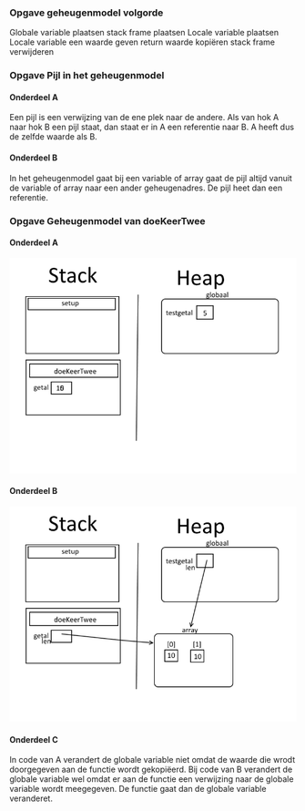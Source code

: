 ### Opgave geheugenmodel volgorde

Globale variable plaatsen
stack frame plaatsen
Locale variable plaatsen
Locale variable een waarde geven
return waarde kopiëren
stack frame verwijderen

### Opgave Pijl in het geheugenmodel

#### Onderdeel A
Een pijl is een verwijzing van de ene plek naar de andere. Als van hok A naar hok B een pijl staat, dan staat er in A een referentie naar B. A heeft dus de zelfde waarde als B.

#### Onderdeel B
In het geheugenmodel gaat bij een variable of array gaat de pijl altijd vanuit de variable of array naar een ander geheugenadres. De pijl heet dan een referentie.

### Opgave Geheugenmodel van doeKeerTwee

#### Onderdeel A
![stack and heep picture 1](https://raw.githubusercontent.com/SijmenHuizenga/OOPD/master/week%201/les%202/stackAndHeap_onderdeelA.png)

#### Onderdeel B
![stack and heep picture 2](https://raw.githubusercontent.com/SijmenHuizenga/OOPD/master/week%201/les%202/stackAndHeap_onderdeelB.png)

#### Onderdeel C
In code van A verandert de globale variable niet omdat de waarde die wrodt doorgegeven aan de functie wordt gekopiëerd. Bij code van B verandert de globale variable wel omdat er aan de functie een verwijzing naar de globale variable wordt meegegeven. De functie gaat dan de globale variable veranderet.
